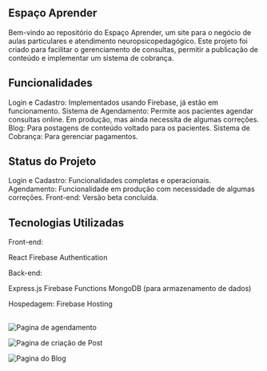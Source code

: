 ## Espaço Aprender
Bem-vindo ao repositório do Espaço Aprender, um site para o negócio de aulas particulares e atendimento neuropsicopedagógico. Este projeto foi criado para facilitar o gerenciamento de consultas, permitir a publicação de conteúdo e implementar um sistema de cobrança.

## Funcionalidades
Login e Cadastro: Implementados usando Firebase, já estão em funcionamento.
Sistema de Agendamento: Permite aos pacientes agendar consultas online. Em produção, mas ainda necessita de algumas correções.
Blog: Para postagens de conteúdo voltado para os pacientes.
Sistema de Cobrança: Para gerenciar pagamentos.

## Status do Projeto
Login e Cadastro: Funcionalidades completas e operacionais.
Agendamento: Funcionalidade em produção com necessidade de algumas correções.
Front-end: Versão beta concluída.

## Tecnologias Utilizadas
Front-end:

React
Firebase Authentication

Back-end:

Express.js
Firebase Functions 
MongoDB (para armazenamento de dados)

Hospedagem:
Firebase Hosting


##
![Pagina de agendamento](https://i.postimg.cc/Y0V84mMp/Captura-de-tela-2024-06-18-202300.png)

![Pagina de criação de Post](https://i.postimg.cc/6QK5tyhj/criar-Novo-Post.png)

![Pagina do Blog](https://i.postimg.cc/s2JfXs6V/site-Post-Blog.png)